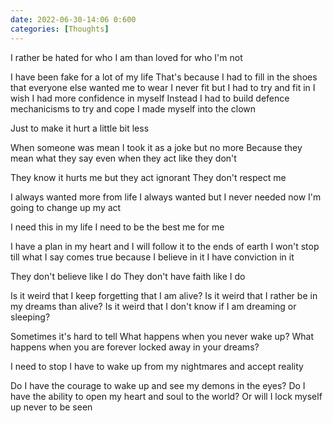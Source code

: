 ```yaml
---
date: 2022-06-30-14:06 0:600
categories: [Thoughts]
---
```


I rather be hated for who I am than loved for who I'm not

I have been fake for a lot of my life
That's because I had to fill in the shoes that everyone else wanted me to wear
I never fit
but I had to try and fit in
 I wish I had more confidence in myself
Instead I had to build defence mechanicisms to try and cope
I made myself into the clown

Just to make it hurt a little bit less

When someone was mean I took it as a joke
but no more
Because they mean what they say
even when they act like they don't

They know it hurts me but they act ignorant 
They don't respect me

I always wanted more from life
I always wanted
but I never needed
now I'm going to change up my act

I need this in my life
I need to be the best me
for me

I have a plan in my heart
and I will follow it to the ends of earth
I won't stop till what I say comes true
because I believe in it
I have conviction in it

They don't believe like I do
They don't have faith like I do

Is it weird that I keep forgetting that I am alive?
Is it weird that I rather be in my dreams than alive?
Is it weird that I don't know if I am dreaming or sleeping?

Sometimes it's hard to tell 
What happens when you never wake up?
What happens when you are forever locked away in your dreams?

I need to stop
I have to wake up from my nightmares and accept reality 

Do I have the courage to wake up and see my demons in the eyes?
Do I have the ability to open my heart and soul to the world?
Or will I lock myself up 
never to be seen
